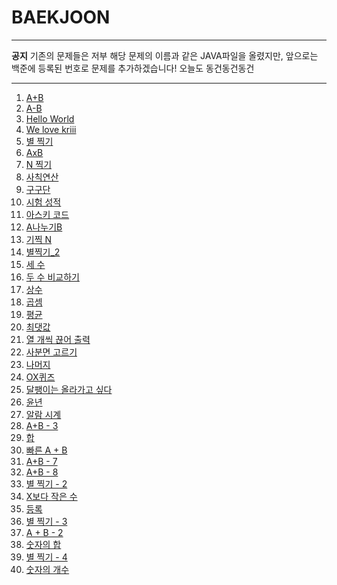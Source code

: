# BAEKJOON

<hr/>
<b>공지</b> 
기존의 문제들은 저부 해당 문제의 이름과 같은 JAVA파일을 올렸지만, 앞으로는 백준에 등록된 번호로 문제를 추가하겠습니다!
오늘도 동건동건동건
<hr/>

1. [A+B](https://github.com/DongGeon0908/BAEKJOON/blob/master/%ED%92%80%EC%9D%B4/A%2BB.java)
2. [A-B](https://github.com/DongGeon0908/BAEKJOON/blob/master/%ED%92%80%EC%9D%B4/A-B.java)
3. [Hello World](https://github.com/DongGeon0908/BAEKJOON/blob/master/%ED%92%80%EC%9D%B4/HelloWorld.java)
4. [We love kriii](https://github.com/DongGeon0908/BAEKJOON/blob/master/%ED%92%80%EC%9D%B4/Welovekriii.java)
5. [별 찍기](https://github.com/DongGeon0908/BAEKJOON/blob/master/%ED%92%80%EC%9D%B4/%EB%B3%84%EC%B0%8D%EA%B8%B0.java)
6. [AxB](https://github.com/DongGeon0908/BAEKJOON/blob/master/%ED%92%80%EC%9D%B4/AXB.java)
7. [N 찍기](https://github.com/DongGeon0908/BAEKJOON/blob/master/%ED%92%80%EC%9D%B4/N%EC%B0%8D%EA%B8%B0.java)
8. [사칙연산](https://github.com/DongGeon0908/BAEKJOON/blob/master/%ED%92%80%EC%9D%B4/%EC%82%AC%EC%B9%99%EC%97%B0%EC%82%B0.java)
9. [구구단](https://github.com/DongGeon0908/BAEKJOON/blob/master/%ED%92%80%EC%9D%B4/%EA%B5%AC%EA%B5%AC%EB%8B%A8.java)
10. [시험 성적](https://github.com/DongGeon0908/BAEKJOON/blob/master/%ED%92%80%EC%9D%B4/%EC%8B%9C%ED%97%98%EC%84%B1%EC%A0%81.java)
11. [아스키 코드](https://github.com/DongGeon0908/BAEKJOON/blob/master/%ED%92%80%EC%9D%B4/%EC%95%84%EC%8A%A4%ED%82%A4%EC%BD%94%EB%93%9C.java)
12. [A나누기B](https://github.com/DongGeon0908/BAEKJOON/blob/master/%ED%92%80%EC%9D%B4/A%EB%82%98%EB%88%84%EA%B8%B0B.java)
13. [기찍 N](https://github.com/DongGeon0908/BAEKJOON/blob/master/%ED%92%80%EC%9D%B4/%EA%B8%B0%EC%B0%8DN.java)
14. [별찍기_2](https://github.com/DongGeon0908/BAEKJOON/blob/master/%ED%92%80%EC%9D%B4/%EB%B3%84%EC%B0%8D%EA%B8%B0_2.java)
15. [세 수](https://github.com/DongGeon0908/BAEKJOON/blob/master/%ED%92%80%EC%9D%B4/%EC%84%B8%EA%B0%9C%EC%9D%98%EC%88%98.java)
16. [두 수 비교하기](https://github.com/DongGeon0908/BAEKJOON/blob/master/%ED%92%80%EC%9D%B4/%EB%91%90%EC%88%98%EB%B9%84%EA%B5%90%ED%95%98%EA%B8%B0.java)
17. [상수](https://github.com/DongGeon0908/BAEKJOON/blob/master/%ED%92%80%EC%9D%B4/%EC%83%81%EC%88%98.java)
18. [곱셈](https://github.com/DongGeon0908/BAEKJOON/blob/master/%ED%92%80%EC%9D%B4/%EA%B3%B1%EC%85%88.java)
19. [평균](https://github.com/DongGeon0908/BAEKJOON/blob/master/%ED%92%80%EC%9D%B4/%ED%8F%89%EA%B7%A0.java)
20. [최댓값](https://github.com/DongGeon0908/BAEKJOON/blob/master/%ED%92%80%EC%9D%B4/%EC%B5%9C%EB%8C%93%EA%B0%92.java)
21. [열 개씩 끊어 출력](https://github.com/DongGeon0908/BAEKJOON/blob/master/%ED%92%80%EC%9D%B4/%EC%97%B4%EA%B0%9C%EC%94%A9%EB%81%8A%EC%96%B4%20%EC%B6%9C%EB%A0%A5%ED%95%98%EA%B8%B0.java)
22. [사분면 고르기](https://github.com/DongGeon0908/BAEKJOON/blob/master/%ED%92%80%EC%9D%B4/%EC%82%AC%EB%B6%84%EB%A9%B4%EA%B3%A0%EB%A5%B4%EA%B8%B0.java)
23. [나머지](https://github.com/DongGeon0908/BAEKJOON/blob/master/%ED%92%80%EC%9D%B4/%EB%82%98%EB%A8%B8%EC%A7%80.java)
24. [OX퀴즈](https://github.com/DongGeon0908/BAEKJOON/blob/master/%ED%92%80%EC%9D%B4/OX%ED%80%B4%EC%A6%88.java)
25. [달팽이는 올라가고 싶다](https://github.com/DongGeon0908/BAEKJOON/blob/master/%ED%92%80%EC%9D%B4/%EB%8B%AC%ED%8C%BD%EC%9D%B4%EB%8A%94%EC%98%AC%EB%9D%BC%EA%B0%80%EA%B3%A0%EC%8B%B6%EB%8B%A4.java)
26. [윤년](https://github.com/DongGeon0908/BAEKJOON/blob/master/%ED%92%80%EC%9D%B4/%EC%9C%A4%EB%85%84.java)
27. [알람 시계](https://github.com/DongGeon0908/BAEKJOON/blob/master/%ED%92%80%EC%9D%B4/%EC%95%8C%EB%9E%8C%EC%8B%9C%EA%B3%84.java)
28. [A+B - 3](https://github.com/DongGeon0908/BAEKJOON/blob/master/%ED%92%80%EC%9D%B4/A%2BB-3.java)
29. [합](https://github.com/DongGeon0908/BAEKJOON/blob/master/%ED%92%80%EC%9D%B4/%ED%95%A9.java)
30. [빠른 A + B](https://github.com/DongGeon0908/BAEKJOON/blob/master/%ED%92%80%EC%9D%B4/%EB%B9%A0%EB%A5%B8A%2BB.java)
31. [A+B - 7](https://github.com/DongGeon0908/BAEKJOON/blob/master/%ED%92%80%EC%9D%B4/A%2BB-7.java)
32. [A+B - 8](https://github.com/DongGeon0908/BAEKJOON/blob/master/%ED%92%80%EC%9D%B4/A%2BB-8.java)
33. [별 찍기 - 2](https://github.com/DongGeon0908/BAEKJOON/blob/master/%ED%92%80%EC%9D%B4/%EB%B3%84%EC%B0%8D%EA%B8%B0-2.java)
34. [X보다 작은 수](https://github.com/DongGeon0908/BAEKJOON/blob/master/%ED%92%80%EC%9D%B4/X%EB%B3%B4%EB%8B%A4%EC%9E%91%EC%9D%80%EC%88%98.java)
35. [등록](https://github.com/DongGeon0908/BAEKJOON/blob/master/%ED%92%80%EC%9D%B4/%EB%93%B1%EB%A1%9D.java)
36. [별 찍기 - 3](https://github.com/DongGeon0908/BAEKJOON/blob/master/%ED%92%80%EC%9D%B4/2440.java)
37. [A + B - 2](https://github.com/DongGeon0908/BAEKJOON/blob/master/%ED%92%80%EC%9D%B4/2558.java)
38. [숫자의 합](https://github.com/DongGeon0908/BAEKJOON/blob/master/%ED%92%80%EC%9D%B4/11720.java)
39. [별 찍기 - 4](https://github.com/DongGeon0908/BAEKJOON/blob/master/%ED%92%80%EC%9D%B4/2441.java)
40. [숫자의 개수](https://github.com/DongGeon0908/BAEKJOON/blob/master/%ED%92%80%EC%9D%B4/2577.java)

